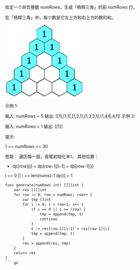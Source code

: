 给定一个非负整数 numRows，生成「杨辉三角」的前 numRows 行。

在「杨辉三角」中，每个数是它左上方和右上方的数的和。

![图片](../images/118.gif)

示例 1:

输入: numRows = 5
输出: [[1],[1,1],[1,2,1],[1,3,3,1],[1,4,6,4,1]]
示例 2:

输入: numRows = 1
输出: [[1]]
 

提示:

1 <= numRows <= 30


思路： 遍历每一层，首尾初始化未1， 其他位置：
* dp[row][i] = dp[row-1][i-1] + dp[row-1][i]

i == 0 || i == len(nums)-1 dp[i] = 1




```
func generate(numRows int) [][]int {
    var res [][]int
    for row := 0; row < numRows; row++ {
        var tmp []int
        for i := 0; i < row+1; i++ {
            if i == 0 || i == (row) {
                tmp = append(tmp, 1)
                continue
            }
            t := res[row-1][i-1] + res[row-1][i]
            tmp = append(tmp, t)
        }
        res = append(res, tmp)
    }
    return res
}
``` go